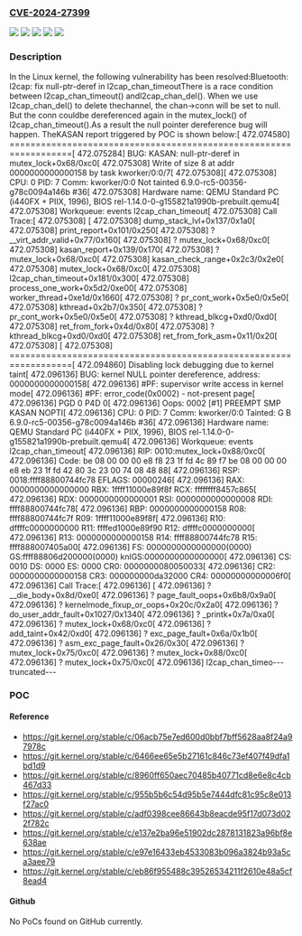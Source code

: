 ### [CVE-2024-27399](https://cve.mitre.org/cgi-bin/cvename.cgi?name=CVE-2024-27399)
![](https://img.shields.io/static/v1?label=Product&message=Linux&color=blue)
![](https://img.shields.io/static/v1?label=Version&message=&color=brightgreen)
![](https://img.shields.io/static/v1?label=Version&message=3.4%20&color=brightgreen)
![](https://img.shields.io/static/v1?label=Version&message=3df91ea20e744344100b10ae69a17211fcf5b207%20&color=brightgreen)
![](https://img.shields.io/static/v1?label=Vulnerability&message=n%2Fa&color=blue)

### Description

In the Linux kernel, the following vulnerability has been resolved:Bluetooth: l2cap: fix null-ptr-deref in l2cap_chan_timeoutThere is a race condition between l2cap_chan_timeout() andl2cap_chan_del(). When we use l2cap_chan_del() to delete thechannel, the chan->conn will be set to null. But the conn couldbe dereferenced again in the mutex_lock() of l2cap_chan_timeout().As a result the null pointer dereference bug will happen. TheKASAN report triggered by POC is shown below:[  472.074580] ==================================================================[  472.075284] BUG: KASAN: null-ptr-deref in mutex_lock+0x68/0xc0[  472.075308] Write of size 8 at addr 0000000000000158 by task kworker/0:0/7[  472.075308][  472.075308] CPU: 0 PID: 7 Comm: kworker/0:0 Not tainted 6.9.0-rc5-00356-g78c0094a146b #36[  472.075308] Hardware name: QEMU Standard PC (i440FX + PIIX, 1996), BIOS rel-1.14.0-0-g155821a1990b-prebuilt.qemu4[  472.075308] Workqueue: events l2cap_chan_timeout[  472.075308] Call Trace:[  472.075308]  <TASK>[  472.075308]  dump_stack_lvl+0x137/0x1a0[  472.075308]  print_report+0x101/0x250[  472.075308]  ? __virt_addr_valid+0x77/0x160[  472.075308]  ? mutex_lock+0x68/0xc0[  472.075308]  kasan_report+0x139/0x170[  472.075308]  ? mutex_lock+0x68/0xc0[  472.075308]  kasan_check_range+0x2c3/0x2e0[  472.075308]  mutex_lock+0x68/0xc0[  472.075308]  l2cap_chan_timeout+0x181/0x300[  472.075308]  process_one_work+0x5d2/0xe00[  472.075308]  worker_thread+0xe1d/0x1660[  472.075308]  ? pr_cont_work+0x5e0/0x5e0[  472.075308]  kthread+0x2b7/0x350[  472.075308]  ? pr_cont_work+0x5e0/0x5e0[  472.075308]  ? kthread_blkcg+0xd0/0xd0[  472.075308]  ret_from_fork+0x4d/0x80[  472.075308]  ? kthread_blkcg+0xd0/0xd0[  472.075308]  ret_from_fork_asm+0x11/0x20[  472.075308]  </TASK>[  472.075308] ==================================================================[  472.094860] Disabling lock debugging due to kernel taint[  472.096136] BUG: kernel NULL pointer dereference, address: 0000000000000158[  472.096136] #PF: supervisor write access in kernel mode[  472.096136] #PF: error_code(0x0002) - not-present page[  472.096136] PGD 0 P4D 0[  472.096136] Oops: 0002 [#1] PREEMPT SMP KASAN NOPTI[  472.096136] CPU: 0 PID: 7 Comm: kworker/0:0 Tainted: G    B              6.9.0-rc5-00356-g78c0094a146b #36[  472.096136] Hardware name: QEMU Standard PC (i440FX + PIIX, 1996), BIOS rel-1.14.0-0-g155821a1990b-prebuilt.qemu4[  472.096136] Workqueue: events l2cap_chan_timeout[  472.096136] RIP: 0010:mutex_lock+0x88/0xc0[  472.096136] Code: be 08 00 00 00 e8 f8 23 1f fd 4c 89 f7 be 08 00 00 00 e8 eb 23 1f fd 42 80 3c 23 00 74 08 48 88[  472.096136] RSP: 0018:ffff88800744fc78 EFLAGS: 00000246[  472.096136] RAX: 0000000000000000 RBX: 1ffff11000e89f8f RCX: ffffffff8457c865[  472.096136] RDX: 0000000000000001 RSI: 0000000000000008 RDI: ffff88800744fc78[  472.096136] RBP: 0000000000000158 R08: ffff88800744fc7f R09: 1ffff11000e89f8f[  472.096136] R10: dffffc0000000000 R11: ffffed1000e89f90 R12: dffffc0000000000[  472.096136] R13: 0000000000000158 R14: ffff88800744fc78 R15: ffff888007405a00[  472.096136] FS:  0000000000000000(0000) GS:ffff88806d200000(0000) knlGS:0000000000000000[  472.096136] CS:  0010 DS: 0000 ES: 0000 CR0: 0000000080050033[  472.096136] CR2: 0000000000000158 CR3: 000000000da32000 CR4: 00000000000006f0[  472.096136] Call Trace:[  472.096136]  <TASK>[  472.096136]  ? __die_body+0x8d/0xe0[  472.096136]  ? page_fault_oops+0x6b8/0x9a0[  472.096136]  ? kernelmode_fixup_or_oops+0x20c/0x2a0[  472.096136]  ? do_user_addr_fault+0x1027/0x1340[  472.096136]  ? _printk+0x7a/0xa0[  472.096136]  ? mutex_lock+0x68/0xc0[  472.096136]  ? add_taint+0x42/0xd0[  472.096136]  ? exc_page_fault+0x6a/0x1b0[  472.096136]  ? asm_exc_page_fault+0x26/0x30[  472.096136]  ? mutex_lock+0x75/0xc0[  472.096136]  ? mutex_lock+0x88/0xc0[  472.096136]  ? mutex_lock+0x75/0xc0[  472.096136]  l2cap_chan_timeo---truncated---

### POC

#### Reference
- https://git.kernel.org/stable/c/06acb75e7ed600d0bbf7bff5628aa8f24a97978c
- https://git.kernel.org/stable/c/6466ee65e5b27161c846c73ef407f49dfa1bd1d9
- https://git.kernel.org/stable/c/8960ff650aec70485b40771cd8e6e8c4cb467d33
- https://git.kernel.org/stable/c/955b5b6c54d95b5e7444dfc81c95c8e013f27ac0
- https://git.kernel.org/stable/c/adf0398cee86643b8eacde95f17d073d022f782c
- https://git.kernel.org/stable/c/e137e2ba96e51902dc2878131823a96bf8e638ae
- https://git.kernel.org/stable/c/e97e16433eb4533083b096a3824b93a5ca3aee79
- https://git.kernel.org/stable/c/eb86f955488c39526534211f2610e48a5cf8ead4

#### Github
No PoCs found on GitHub currently.

